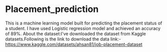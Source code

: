 # Placement_prediction
This is a machine learning model built for predicting the placement status of a student.
I have used Logistic regression model and achieved an accuracy of 89%.
About the dataset:I've downloaded the dataset from Kaggle datasets.Following is the link to download the data
link:-https://www.kaggle.com/datasets/ahsan81/job-placement-dataset
